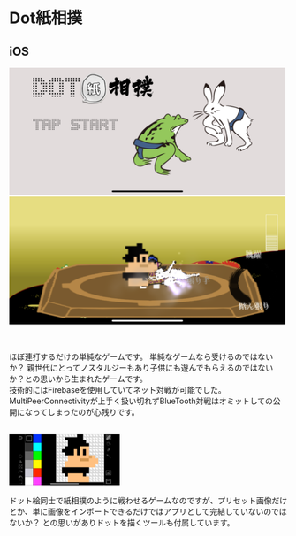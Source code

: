 # Dot紙相撲
## iOS
<img src="1.PNG" width="500"><br>
<img src="2.PNG" width="500">

<br>

ほぼ連打するだけの単純なゲームです。
単純なゲームなら受けるのではないか？
親世代にとってノスタルジーもあり子供にも遊んでもらえるのではないか？との思いから生まれたゲームです。<br>
技術的にはFirebaseを使用していてネット対戦が可能でした。
MultiPeerConnectivityが上手く扱い切れずBlueTooth対戦はオミットしての公開になってしまったのが心残りです。

<br>

<img src="3.PNG" width="200">

<br>

ドット絵同士で紙相撲のように戦わせるゲームなのですが、プリセット画像だけとか、単に画像をインポートできるだけではアプリとして完結していないのではないか？
との思いがありドットを描くツールも付属しています。